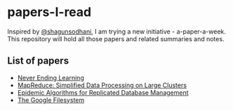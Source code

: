 # papers-I-read

Inspired by [@shagunsodhani](https://github.com/shagunsodhani), I am trying a new initiative - a-paper-a-week. This repository will hold all those papers and related summaries and notes.

## List of papers

* [Never Ending Learning](https://gist.github.com/Prakhar0409/f72a2780e5e567081bb61dd843fc61bc)
* [MapReduce: Simplified Data Processing on Large Clusters](https://gist.github.com/Prakhar0409/18d4af9671a7484358bbd12615d2c796)
* [Epidemic Algorithms for Replicated Database Management](https://gist.github.com/Prakhar0409/1445064bcc15e1f6761cee4756593b1e)
* [The Google Filesystem](https://gist.github.com/Prakhar0409/934d3e0d5de2388b48d476063c99fa9c)
